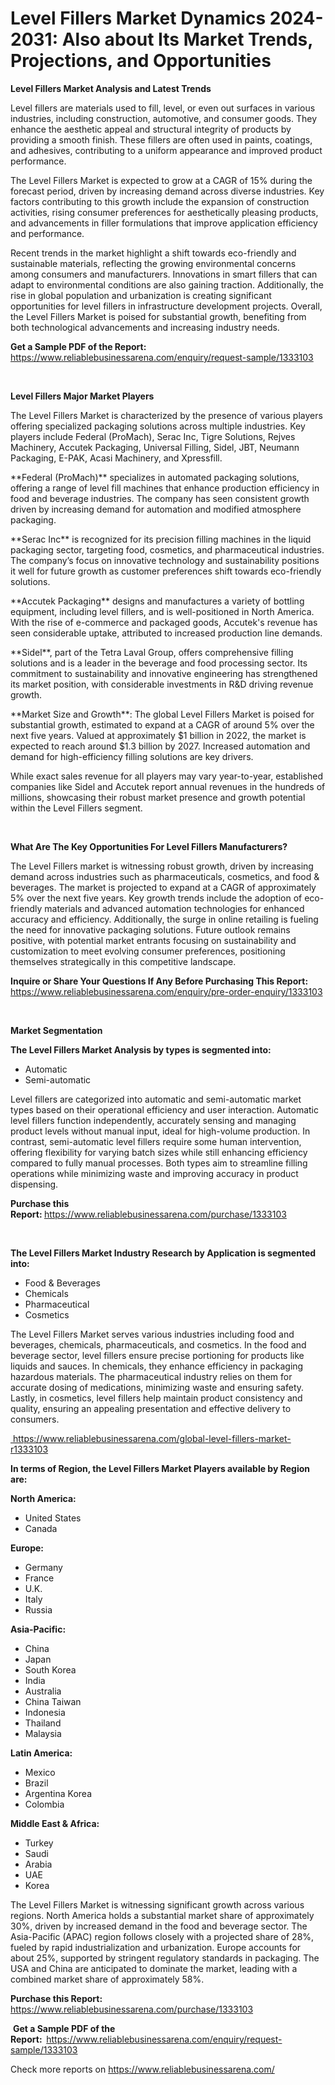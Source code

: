 <p><h1>Level Fillers Market Dynamics 2024-2031: Also about Its Market Trends, Projections, and Opportunities</h1></p><p><strong>Level Fillers Market Analysis and Latest Trends</strong></p>
<p><p>Level fillers are materials used to fill, level, or even out surfaces in various industries, including construction, automotive, and consumer goods. They enhance the aesthetic appeal and structural integrity of products by providing a smooth finish. These fillers are often used in paints, coatings, and adhesives, contributing to a uniform appearance and improved product performance.</p><p>The Level Fillers Market is expected to grow at a CAGR of 15% during the forecast period, driven by increasing demand across diverse industries. Key factors contributing to this growth include the expansion of construction activities, rising consumer preferences for aesthetically pleasing products, and advancements in filler formulations that improve application efficiency and performance.</p><p>Recent trends in the market highlight a shift towards eco-friendly and sustainable materials, reflecting the growing environmental concerns among consumers and manufacturers. Innovations in smart fillers that can adapt to environmental conditions are also gaining traction. Additionally, the rise in global population and urbanization is creating significant opportunities for level fillers in infrastructure development projects. Overall, the Level Fillers Market is poised for substantial growth, benefiting from both technological advancements and increasing industry needs.</p></p>
<p><strong>Get a Sample PDF of the Report:&nbsp;</strong> <a href="https://www.reliablebusinessarena.com/enquiry/request-sample/1333103?utm_campaign=1902&utm_medium=2&utm_source=Github&utm_content=ia&utm_term=27122024&utm_id=level-fillers">https://www.reliablebusinessarena.com/enquiry/request-sample/1333103</a></p>
<p>&nbsp;</p>
<p><strong>Level Fillers Major Market Players</strong></p>
<p><p>The Level Fillers Market is characterized by the presence of various players offering specialized packaging solutions across multiple industries. Key players include Federal (ProMach), Serac Inc, Tigre Solutions, Rejves Machinery, Accutek Packaging, Universal Filling, Sidel, JBT, Neumann Packaging, E-PAK, Acasi Machinery, and Xpressfill.</p><p>**Federal (ProMach)** specializes in automated packaging solutions, offering a range of level fill machines that enhance production efficiency in food and beverage industries. The company has seen consistent growth driven by increasing demand for automation and modified atmosphere packaging. </p><p>**Serac Inc** is recognized for its precision filling machines in the liquid packaging sector, targeting food, cosmetics, and pharmaceutical industries. The company’s focus on innovative technology and sustainability positions it well for future growth as customer preferences shift towards eco-friendly solutions.</p><p>**Accutek Packaging** designs and manufactures a variety of bottling equipment, including level fillers, and is well-positioned in North America. With the rise of e-commerce and packaged goods, Accutek's revenue has seen considerable uptake, attributed to increased production line demands.</p><p>**Sidel**, part of the Tetra Laval Group, offers comprehensive filling solutions and is a leader in the beverage and food processing sector. Its commitment to sustainability and innovative engineering has strengthened its market position, with considerable investments in R&D driving revenue growth.</p><p>**Market Size and Growth**: The global Level Fillers Market is poised for substantial growth, estimated to expand at a CAGR of around 5% over the next five years. Valued at approximately $1 billion in 2022, the market is expected to reach around $1.3 billion by 2027. Increased automation and demand for high-efficiency filling solutions are key drivers.</p><p>While exact sales revenue for all players may vary year-to-year, established companies like Sidel and Accutek report annual revenues in the hundreds of millions, showcasing their robust market presence and growth potential within the Level Fillers segment.</p></p>
<p>&nbsp;</p>
<p><strong>What Are The Key Opportunities For Level Fillers Manufacturers?</strong></p>
<p><p>The Level Fillers market is witnessing robust growth, driven by increasing demand across industries such as pharmaceuticals, cosmetics, and food & beverages. The market is projected to expand at a CAGR of approximately 5% over the next five years. Key growth trends include the adoption of eco-friendly materials and advanced automation technologies for enhanced accuracy and efficiency. Additionally, the surge in online retailing is fueling the need for innovative packaging solutions. Future outlook remains positive, with potential market entrants focusing on sustainability and customization to meet evolving consumer preferences, positioning themselves strategically in this competitive landscape.</p></p>
<p><strong>Inquire or Share Your Questions If Any Before Purchasing This Report:</strong> <a href="https://www.reliablebusinessarena.com/enquiry/pre-order-enquiry/1333103?utm_campaign=1902&utm_medium=2&utm_source=Github&utm_content=ia&utm_term=27122024&utm_id=level-fillers">https://www.reliablebusinessarena.com/enquiry/pre-order-enquiry/1333103</a></p>
<p>&nbsp;</p>
<p><strong>Market Segmentation</strong></p>
<p><strong>The Level Fillers Market Analysis by types is segmented into:</strong></p>
<p><ul><li>Automatic</li><li>Semi-automatic</li></ul></p>
<p><p>Level fillers are categorized into automatic and semi-automatic market types based on their operational efficiency and user interaction. Automatic level fillers function independently, accurately sensing and managing product levels without manual input, ideal for high-volume production. In contrast, semi-automatic level fillers require some human intervention, offering flexibility for varying batch sizes while still enhancing efficiency compared to fully manual processes. Both types aim to streamline filling operations while minimizing waste and improving accuracy in product dispensing.</p></p>
<p><strong>Purchase this Report:&nbsp;</strong><a href="https://www.reliablebusinessarena.com/purchase/1333103?utm_campaign=1902&utm_medium=2&utm_source=Github&utm_content=ia&utm_term=27122024&utm_id=level-fillers">https://www.reliablebusinessarena.com/purchase/1333103</a></p>
<p>&nbsp;</p>
<p><strong>The Level Fillers Market Industry Research by Application is segmented into:</strong></p>
<p><ul><li>Food & Beverages</li><li>Chemicals</li><li>Pharmaceutical</li><li>Cosmetics</li></ul></p>
<p><p>The Level Fillers Market serves various industries including food and beverages, chemicals, pharmaceuticals, and cosmetics. In the food and beverage sector, level fillers ensure precise portioning for products like liquids and sauces. In chemicals, they enhance efficiency in packaging hazardous materials. The pharmaceutical industry relies on them for accurate dosing of medications, minimizing waste and ensuring safety. Lastly, in cosmetics, level fillers help maintain product consistency and quality, ensuring an appealing presentation and effective delivery to consumers.</p></p>
<p><a href="https://www.reliablebusinessarena.com/global-level-fillers-market-r1333103?utm_campaign=1902&utm_medium=2&utm_source=Github&utm_content=ia&utm_term=27122024&utm_id=level-fillers">&nbsp;https://www.reliablebusinessarena.com/global-level-fillers-market-r1333103</a></p>
<p><strong>In terms of Region, the Level Fillers Market Players available by Region are:</strong></p>
<p>
    <p> <strong> North America: </strong>
        <ul>
            <li>United States</li>
            <li>Canada</li>
        </ul>
        </p> 
    <p> <strong> Europe: </strong>
        <ul>
            <li>Germany</li>
            <li>France</li>
            <li>U.K.</li>
            <li>Italy</li>
            <li>Russia</li>
        </ul>
        </p> 
    <p> <strong> Asia-Pacific: </strong>
        <ul>
            <li>China</li>
            <li>Japan</li>
            <li>South Korea</li>
            <li>India</li>
            <li>Australia</li>
            <li>China Taiwan</li>
            <li>Indonesia</li>
            <li>Thailand</li>
            <li>Malaysia</li>
        </ul>
        </p> 
    <p> <strong> Latin America: </strong>
        <ul>
            <li>Mexico</li>
            <li>Brazil</li>
            <li>Argentina Korea</li>
            <li>Colombia</li>
        </ul>
        </p> 
    <p> <strong> Middle East & Africa: </strong>
        <ul>
            <li>Turkey</li>
            <li>Saudi</li>
            <li>Arabia</li>
            <li>UAE</li>
            <li>Korea</li>
        </ul>
    </p>
    </p>
<p><p>The Level Fillers Market is witnessing significant growth across various regions. North America holds a substantial market share of approximately 30%, driven by increased demand in the food and beverage sector. The Asia-Pacific (APAC) region follows closely with a projected share of 28%, fueled by rapid industrialization and urbanization. Europe accounts for about 25%, supported by stringent regulatory standards in packaging. The USA and China are anticipated to dominate the market, leading with a combined market share of approximately 58%.</p></p>
<p><strong>Purchase this Report: </strong><a href="https://www.reliablebusinessarena.com/purchase/1333103?utm_campaign=1902&utm_medium=2&utm_source=Github&utm_content=ia&utm_term=27122024&utm_id=level-fillers">https://www.reliablebusinessarena.com/purchase/1333103</a></p>
<p>&nbsp;<strong>Get a Sample PDF of the Report:&nbsp;&nbsp;</strong><a href="https://www.reliablebusinessarena.com/enquiry/request-sample/1333103?utm_campaign=1902&utm_medium=2&utm_source=Github&utm_content=ia&utm_term=27122024&utm_id=level-fillers">https://www.reliablebusinessarena.com/enquiry/request-sample/1333103</a></p>
<p><strong></strong></p>
<p>Check more reports on <a href="https://www.reliablebusinessarena.com/?utm_campaign=1902&utm_medium=2&utm_source=Github&utm_content=ia&utm_term=27122024&utm_id=level-fillers">https://www.reliablebusinessarena.com/</a></p>